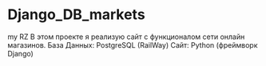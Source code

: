 # Django_DB_markets
my RZ
В этом проекте я реализую сайт с функционалом сети онлайн магазинов.
База Данных: PostgreSQL (RailWay)
Сайт: Python (фреймворк Django)
